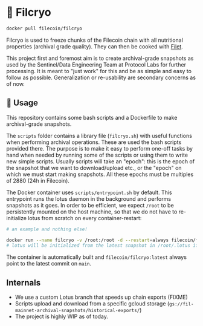# :ice_cube: Filcryo

```sh
docker pull filecoin/filcryo
```

Filcryo is used to freeze chunks of the Filecoin chain with all nutritional
properties (archival grade quality). They can then be cooked with
[Filet](https://github.com/filecoin-project/filcryo).

This project first and foremost aim is to create archival-grade snapshots as
used by the Sentinel/Data Engineering Team at Protocol Labs for further
processing. It is meant to "just work" for this and be as simple and easy to
follow as possible. Generalization or re-usability are secondary concerns as
of now.

## :rocket: Usage

This repository contains some bash scripts and a Dockerfile to make
archival-grade snapshots.

The `scripts` folder contains a library file (`filcryo.sh`) with useful
functions when performing archival operations. These are used the bash scripts
provided there. The purpose is to make it easy to perform one-off tasks by
hand when needed by running some of the scripts or using them to write new
simple scripts. Usually scripts will take an "epoch": this is the epoch of the
snapshot that we want to download/upload etc., or the "epoch" on which we must
start making snapshots. All these epochs must be multiples of 2880 (24h in
Filecoin).

The Docker container uses `scripts/entrypoint.sh` by default. This entrypoint
runs the lotus daemon in the background and performs snapshots as it goes. In
order to be efficient, we expect `/root` to be persistently mounted on the
host machine, so that we do not have to re-initialize lotus from scratch on
every container-restart:

```sh
# an example and nothing else!

docker run --name filcryo -v /root:/root -d --restart=always filecoin/filcryo:latest
# lotus will be initialized from the latest snapshot in /root/.lotus if not present already
```

The container is automatically built and `filecoin/filcryo:latest` always point to the latest commit on `main`.

## Internals

* We use a custom Lotus branch that speeds up chain exports (FIXME)
* Scripts upload and download from a specific gcloud storage (`gs://fil-mainnet-archival-snapshots/historical-exports/`)
* The project is highly WIP as of today.
